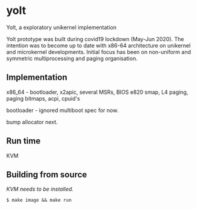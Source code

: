 # yolt
Yolt, a exploratory unikernel implementation 

Yolt prototype was built during covid19 lockdown (May-Jun 2020). The intention was to become up to date with x86-64 architecture on unikernel and microkernel developments. Initial focus has been on non-uniform and symmetric multiprocessing and paging organisation.

## Implementation

x86_64 - bootloader, x2apic, several MSRs, BIOS e820 smap, L4 paging, paging bitmaps, acpi, cpuid's

bootloader - ignored multiboot spec for now.

bump allocator next.

## Run time

KVM

## Building from source

*KVM needs to be installed.*

```
$ make image && make run
```

